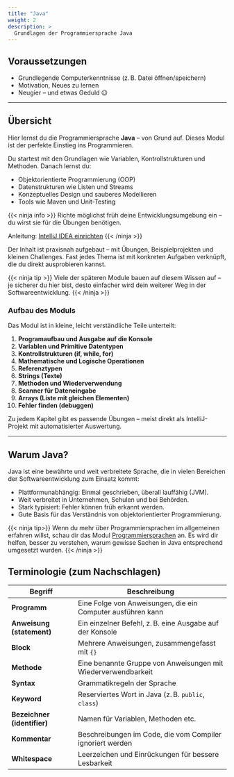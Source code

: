 ```yaml
---
title: "Java"
weight: 2
description: >
  Grundlagen der Programmiersprache Java
---
```


## Voraussetzungen

- Grundlegende Computerkenntnisse (z. B. Datei öffnen/speichern)
- Motivation, Neues zu lernen
- Neugier – und etwas Geduld 😉

---

## Übersicht

Hier lernst du die Programmiersprache **Java** – von Grund auf. Dieses Modul ist der perfekte Einstieg ins Programmieren.

Du startest mit den Grundlagen wie Variablen, Kontrollstrukturen und Methoden. Danach lernst du:

- Objektorientierte Programmierung (OOP)
- Datenstrukturen wie Listen und Streams
- Konzeptuelles Design und sauberes Modellieren
- Tools wie Maven und Unit-Testing

{{< ninja info >}}
Richte möglichst früh deine Entwicklungsumgebung ein – du wirst sie für die Übungen benötigen.

Anleitung: [IntelliJ IDEA einrichten](../99_tools/ide/intellij/01_installation/)
{{< /ninja >}}

Der Inhalt ist praxisnah aufgebaut – mit Übungen, Beispielprojekten und kleinen Challenges. Fast jedes Thema ist mit
konkreten Aufgaben verknüpft, die du direkt ausprobieren kannst.

{{< ninja tip >}}
Viele der späteren Module bauen auf diesem Wissen auf – je sicherer du hier bist, desto einfacher wird dein weiterer Weg
in der Softwareentwicklung.
{{< /ninja >}}

### Aufbau des Moduls

Das Modul ist in kleine, leicht verständliche Teile unterteilt:

1. **Programaufbau und Ausgabe auf die Konsole**
2. **Variablen und Primitive Datentypen**
3. **Kontrollstrukturen (if, while, for)**
4. **Mathematische und Logische Operationen**
5. **Referenztypen**
6. **Strings (Texte)**
7. **Methoden und Wiederverwendung**
8. **Scanner für Dateneingabe**
9. **Arrays (Liste mit gleichen Elementen)**
10. **Fehler finden (debuggen)**

Zu jedem Kapitel gibt es passende Übungen – meist direkt als IntelliJ-Projekt mit automatisierter Auswertung.

---

## Warum Java?

Java ist eine bewährte und weit verbreitete Sprache, die in vielen Bereichen der Softwareentwicklung zum Einsatz kommt:

- Plattformunabhängig: Einmal geschrieben, überall lauffähig (JVM).
- Weit verbreitet in Unternehmen, Schulen und bei Behörden.
- Stark typisiert: Fehler können früh erkannt werden.
- Gute Basis für das Verständnis von objektorientierter Programmierung.

{{< ninja tip>}}
Wenn du mehr über Programmiersprachen im allgemeinen erfahren willst, schau dir das Modul
[Programmiersprachen](../99_tools/programmiersprachen/) an. Es wird dir helfen, besser zu verstehen, warum gewisse Sachen
in Java entsprechend umgesetzt wurden.
{{< /ninja >}}

## Terminologie (zum Nachschlagen)

| Begriff                     | Beschreibung                                                  |
| --------------------------- | ------------------------------------------------------------- |
| **Programm**                | Eine Folge von Anweisungen, die ein Computer ausführen kann   |
| **Anweisung (statement)**   | Ein einzelner Befehl, z. B. eine Ausgabe auf der Konsole      |
| **Block**                   | Mehrere Anweisungen, zusammengefasst mit `{}`                 |
| **Methode**                 | Eine benannte Gruppe von Anweisungen mit Wiederverwendbarkeit |
| **Syntax**                  | Grammatikregeln der Sprache                                   |
| **Keyword**                 | Reserviertes Wort in Java (z. B. `public`, `class`)           |
| **Bezeichner (identifier)** | Namen für Variablen, Methoden etc.                            |
| **Kommentar**               | Beschreibungen im Code, die vom Compiler ignoriert werden     |
| **Whitespace**              | Leerzeichen und Einrückungen für bessere Lesbarkeit           |
